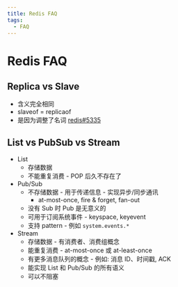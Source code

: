 ```yaml
---
title: Redis FAQ
tags:
  - FAQ
---
```


# Redis FAQ

## Replica vs Slave

- 含义完全相同
- slaveof = replicaof
- 是因为调整了名词 [redis#5335](https://github.com/redis/redis/issues/5335)

## List vs PubSub vs Stream

- List
  - 存储数据
  - 不能重复消费 - POP 后久不存在了
- Pub/Sub
  - 不存储数据 - 用于传递信息 - 实现异步/同步通讯
    - at-most-once, fire & forget, fan-out
  - 没有 Sub 时 Pub 是无意义的
  - 可用于订阅系统事件 - keyspace, keyevent
  - 支持 pattern - 例如 `system.events.*`
- Stream
  - 存储数据 - 有消费者、消费组概念
  - 能重复消费 - at-most-once 或 at-least-once
  - 有更多消息队列的概念 - 例如: 消息 ID、时间戳, ACK
  - 能实现 List 和 Pub/Sub 的所有语义
  - 可以不阻塞
